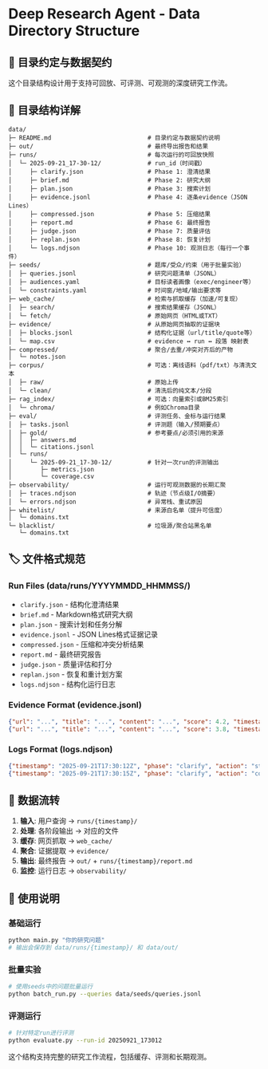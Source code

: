 # Deep Research Agent - Data Directory Structure

## 🎯 目录约定与数据契约

这个目录结构设计用于支持可回放、可评测、可观测的深度研究工作流。

## 📁 目录结构详解

```
data/
├─ README.md                           # 目录约定与数据契约说明
├─ out/                                # 最终导出报告和结果
├─ runs/                               # 每次运行的可回放快照
│  └─ 2025-09-21_17-30-12/             # run_id（时间戳）
│     ├─ clarify.json                  # Phase 1: 澄清结果
│     ├─ brief.md                      # Phase 2: 研究大纲
│     ├─ plan.json                     # Phase 3: 搜索计划
│     ├─ evidence.jsonl                # Phase 4: 逐条evidence（JSON Lines）
│     ├─ compressed.json               # Phase 5: 压缩结果
│     ├─ report.md                     # Phase 6: 最终报告
│     ├─ judge.json                    # Phase 7: 质量评估
│     ├─ replan.json                   # Phase 8: 恢复计划
│     └─ logs.ndjson                   # Phase 10: 观测日志（每行一个事件）
├─ seeds/                              # 题库/受众/约束（用于批量实验）
│  ├─ queries.jsonl                    # 研究问题清单（JSONL）
│  ├─ audiences.yaml                   # 目标读者画像（exec/engineer等）
│  └─ constraints.yaml                 # 时间窗/地域/输出要求等
├─ web_cache/                          # 检索与抓取缓存（加速/可复现）
│  ├─ search/                          # 搜索结果缓存（JSONL）
│  └─ fetch/                           # 原始网页（HTML或TXT）
├─ evidence/                           # 从原始网页抽取的证据块
│  ├─ blocks.jsonl                     # 结构化证据（url/title/quote等）
│  └─ map.csv                          # evidence ↔ run ↔ 段落 映射表
├─ compressed/                         # 聚合/去重/冲突对齐后的产物
│  └─ notes.json
├─ corpus/                             # 可选：离线语料（pdf/txt）与清洗文本
│  ├─ raw/                             # 原始上传
│  └─ clean/                           # 清洗后的纯文本/分段
├─ rag_index/                          # 可选：向量索引或BM25索引
│  └─ chroma/                          # 例如Chroma目录
├─ eval/                               # 评测任务、金标与运行结果
│  ├─ tasks.jsonl                      # 评测题（输入/预期要点）
│  ├─ gold/                            # 参考要点/必须引用的来源
│  │  ├─ answers.md
│  │  └─ citations.jsonl
│  └─ runs/
│     └─ 2025-09-21_17-30-12/          # 针对一次run的评测输出
│        ├─ metrics.json
│        └─ coverage.csv
├─ observability/                      # 运行可观测数据的长期汇聚
│  ├─ traces.ndjson                    # 轨迹（节点级I/O摘要）
│  └─ errors.ndjson                    # 异常栈、重试原因
├─ whitelist/                          # 来源白名单（提升可信度）
│  └─ domains.txt
└─ blacklist/                          # 垃圾源/聚合站黑名单
   └─ domains.txt
```

## 🏷️ 文件格式规范

### Run Files (data/runs/YYYYMMDD_HHMMSS/)
- `clarify.json` - 结构化澄清结果
- `brief.md` - Markdown格式研究大纲
- `plan.json` - 搜索计划和任务分解
- `evidence.jsonl` - JSON Lines格式证据记录
- `compressed.json` - 压缩和冲突分析结果
- `report.md` - 最终研究报告
- `judge.json` - 质量评估和打分
- `replan.json` - 恢复和重计划方案
- `logs.ndjson` - 结构化运行日志

### Evidence Format (evidence.jsonl)
```json
{"url": "...", "title": "...", "content": "...", "score": 4.2, "timestamp": "..."}
{"url": "...", "title": "...", "content": "...", "score": 3.8, "timestamp": "..."}
```

### Logs Format (logs.ndjson)
```json
{"timestamp": "2025-09-21T17:30:12Z", "phase": "clarify", "action": "start", "data": {...}}
{"timestamp": "2025-09-21T17:30:15Z", "phase": "clarify", "action": "complete", "data": {...}}
```

## 🔄 数据流转

1. **输入**: 用户查询 → `runs/{timestamp}/`
2. **处理**: 各阶段输出 → 对应的文件
3. **缓存**: 网页抓取 → `web_cache/`
4. **聚合**: 证据提取 → `evidence/`
5. **输出**: 最终报告 → `out/` + `runs/{timestamp}/report.md`
6. **监控**: 运行日志 → `observability/`

## 🎯 使用说明

### 基础运行
```bash
python main.py "你的研究问题"
# 输出会保存到 data/runs/{timestamp}/ 和 data/out/
```

### 批量实验
```bash
# 使用seeds中的问题批量运行
python batch_run.py --queries data/seeds/queries.jsonl
```

### 评测运行
```bash
# 针对特定run进行评测
python evaluate.py --run-id 20250921_173012
```

这个结构支持完整的研究工作流程，包括缓存、评测和长期观测。